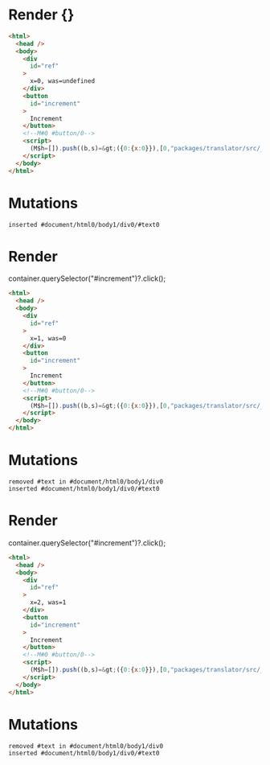 # Render {}
```html
<html>
  <head />
  <body>
    <div
      id="ref"
    >
      x=0, was=undefined
    </div>
    <button
      id="increment"
    >
      Increment
    </button>
    <!--M#0 #button/0-->
    <script>
      (M$h=[]).push((b,s)=&gt;({0:{x:0}}),[0,"packages/translator/src/__tests__/fixtures/lifecycle-tag-this/template.marko_0_x",])
    </script>
  </body>
</html>
```

# Mutations
```
inserted #document/html0/body1/div0/#text0
```


# Render 
container.querySelector("#increment")?.click();

```html
<html>
  <head />
  <body>
    <div
      id="ref"
    >
      x=1, was=0
    </div>
    <button
      id="increment"
    >
      Increment
    </button>
    <!--M#0 #button/0-->
    <script>
      (M$h=[]).push((b,s)=&gt;({0:{x:0}}),[0,"packages/translator/src/__tests__/fixtures/lifecycle-tag-this/template.marko_0_x",])
    </script>
  </body>
</html>
```

# Mutations
```
removed #text in #document/html0/body1/div0
inserted #document/html0/body1/div0/#text0
```


# Render 
container.querySelector("#increment")?.click();

```html
<html>
  <head />
  <body>
    <div
      id="ref"
    >
      x=2, was=1
    </div>
    <button
      id="increment"
    >
      Increment
    </button>
    <!--M#0 #button/0-->
    <script>
      (M$h=[]).push((b,s)=&gt;({0:{x:0}}),[0,"packages/translator/src/__tests__/fixtures/lifecycle-tag-this/template.marko_0_x",])
    </script>
  </body>
</html>
```

# Mutations
```
removed #text in #document/html0/body1/div0
inserted #document/html0/body1/div0/#text0
```